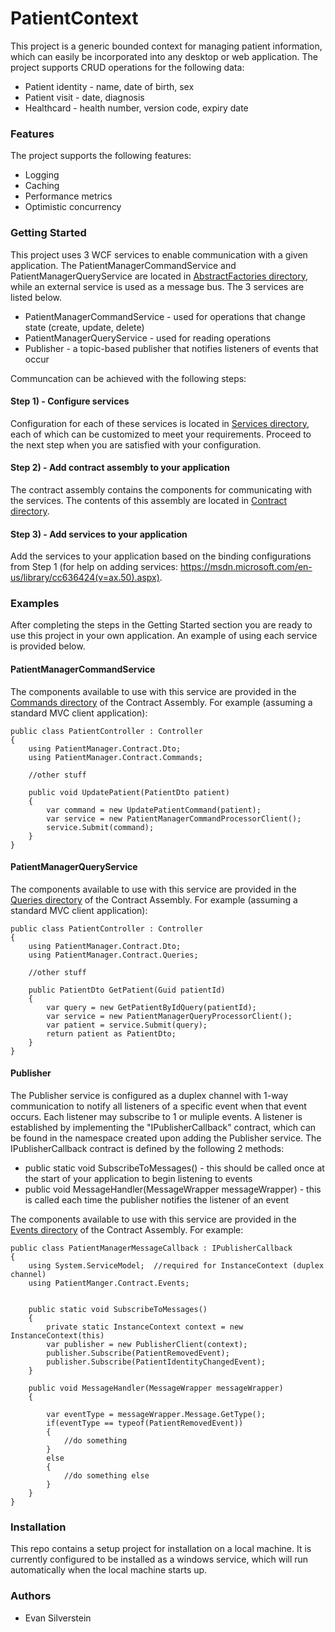 # PatientContext #

This project is a generic bounded context for managing patient information, which can easily be incorporated into any desktop or web application. The project supports CRUD operations for the following data: 
* Patient identity - name, date of birth, sex
* Patient visit - date, diagnosis
* Healthcard - health number, version code, expiry date

### Features ###

The project supports the following features:
* Logging
* Caching
* Performance metrics
* Optimistic concurrency

### Getting Started ###

This project uses 3 WCF services to enable communication with a given application. The PatientManagerCommandService and PatientManagerQueryService are located in [AbstractFactories directory](https://github.com/EvanSilverstein333/PatientContext/tree/master/Infrastructure/AbstractFactories), while an external service is used as a message bus. The 3 services are listed below.  
* PatientManagerCommandService - used for operations that change state (create, update, delete)
* PatientManagerQueryService - used for reading operations
* Publisher - a topic-based publisher that notifies listeners of events that occur

Communcation can be achieved with the following steps:

#### Step 1) - Configure services ####
Configuration for each of these services is located in [Services directory](https://github.com/EvanSilverstein333/PatientContext/tree/master/Infrastructure/Services), each of which can be customized to meet your requirements. Proceed to the next step when you are satisfied with your configuration.

#### Step 2) - Add contract assembly to your application
The contract assembly contains the components for communicating with the services. The contents of this assembly are located in [Contract directory](https://github.com/EvanSilverstein333/PatientContext/tree/master/Contract).

#### Step 3) - Add services to your application ####
Add the services to your application based on the binding configurations from Step 1 (for help on adding services: https://msdn.microsoft.com/en-us/library/cc636424(v=ax.50).aspx).  

### Examples ###
After completing the steps in the Getting Started section you are ready to use this project in your own application. An example of using each service is provided below.

#### PatientManagerCommandService ####
The components available to use with this service are provided in the [Commands directory](https://github.com/EvanSilverstein333/PatientContext/tree/master/Contract/Commands) of the Contract Assembly. For example (assuming a standard MVC client application):

```
public class PatientController : Controller
{
    using PatientManager.Contract.Dto;
    using PatientManager.Contract.Commands;
    
    //other stuff
    
    public void UpdatePatient(PatientDto patient)
    {
        var command = new UpdatePatientCommand(patient);
        var service = new PatientManagerCommandProcessorClient();
        service.Submit(command);
    }
}
```

#### PatientManagerQueryService ####
The components available to use with this service are provided in the [Queries directory](https://github.com/EvanSilverstein333/PatientContext/tree/master/Contract/Queries) of the Contract Assembly. For example (assuming a standard MVC client application):

```
public class PatientController : Controller
{
    using PatientManager.Contract.Dto;
    using PatientManager.Contract.Queries;
    
    //other stuff
    
    public PatientDto GetPatient(Guid patientId)
    {
        var query = new GetPatientByIdQuery(patientId);
        var service = new PatientManagerQueryProcessorClient();
        var patient = service.Submit(query);
        return patient as PatientDto;
    }
}
```

#### Publisher ####
The Publisher service is configured as a duplex channel with 1-way communication to notify all listeners of a specific event when that event occurs. Each listener may subscribe to 1 or muliple events. A listener is established by implementing the "IPublisherCallback" contract, which can be found in the namespace created upon adding the Publisher service. The IPublisherCallback contract is defined by the following 2 methods:
* public static void SubscribeToMessages() - this should be called once at the start of your application to begin listening to events
* public void MessageHandler(MessageWrapper messageWrapper) - this is called each time the publisher notifies the listener of an event

The components available to use with this service are provided in the [Events directory](https://github.com/EvanSilverstein333/PatientContext/tree/master/Contract/Events) of the Contract Assembly. For example:
```
public class PatientManagerMessageCallback : IPublisherCallback
{
    using System.ServiceModel;  //required for InstanceContext (duplex channel) 
    using PatientManger.Contract.Events; 
    
    
    public static void SubscribeToMessages()
    {
        private static InstanceContext context = new InstanceContext(this) 
        var publisher = new PublisherClient(context);
        publisher.Subscribe(PatientRemovedEvent);
        publisher.Subscribe(PatientIdentityChangedEvent);
    }

    public void MessageHandler(MessageWrapper messageWrapper)
    {

        var eventType = messageWrapper.Message.GetType();
        if(eventType == typeof(PatientRemovedEvent))
        {
            //do something
        }
        else
        {
            //do something else
        }
    }
}
```

### Installation ###
This repo contains a setup project for installation on a local machine. It is currently configured to be installed as a windows service, which will run automatically when the local machine starts up.

### Authors ###

* Evan Silverstein
